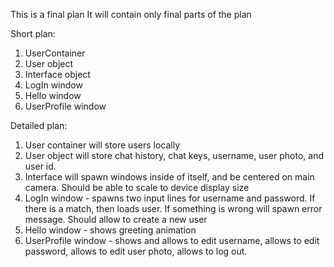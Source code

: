 This is a final plan
It will contain only final parts of the plan

Short plan:
1. UserContainer
2. User object
3. Interface object
4. LogIn window
5. Hello window
6. UserProfile window

Detailed plan:
1. User container will store users locally
2. User object will store chat history, chat keys, username, user photo, and user id.
3. Interface will spawn windows inside of itself, and be centered on main camera. Should be able to scale to device display size
4. LogIn window - spawns two input lines for username and password. If there is a match, then loads user. If something is wrong will spawn error message. Should allow to create a new user
5. Hello window - shows greeting animation
6. UserProfile window - shows and allows to edit username, allows to edit password, allows to edit user photo, allows to log out.
